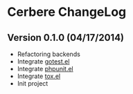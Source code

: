 # Cerbere ChangeLog

## Version 0.1.0 (04/17/2014)

- Refactoring backends
- Integrate [gotest.el](https://github.com/nlamirault/gotest.el)
- Integrate [phpunit.el](https://github.com/nlamirault/phpunit.el)
- Integrate [tox.el](https://github.com/chmouel/tox.el)
- Init project
